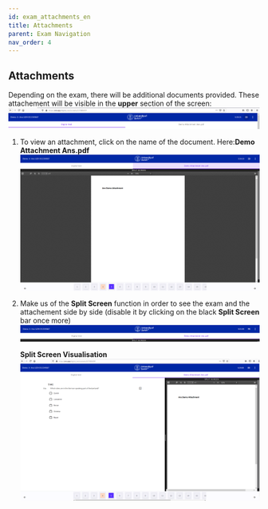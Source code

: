 ```yaml
---
id: exam_attachments_en
title: Attachments
parent: Exam Navigation
nav_order: 4
---
```


## Attachments

Depending on the exam, there will be additional documents provided. 
These attachement will be visible in the **upper** section of the screen:
[![Split-Screen-Leiste](assets/attachments-bar.png)](assets/attachments-bar.png)

1. To view an attachment, click on the name of the document. Here:**Demo Attachment Ans.pdf**
[![Attachment-Screen](assets/attachments-view.png)](assets/attachments-view.png)

1. Make us of the **Split Screen** function in order to see the exam and the attachement side by side (disable it by clicking on the black **Split Screen** bar once more)
[![Attachment-SplitScreen-Bar](assets/attachments-splitbar.png)](assets/attachments-splitbar.png)

   **Split Screen Visualisation**
[![Attachment-SplitScreen](assets/attachments-splitscreen.png)](assets/attachments-splitscreen.png)




